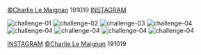 [©Charlie Le Maignan](http://charlielemaignan.com) 191019
[INSTAGRAM](https://www.instagram.com/charlie.le.maignan/)

![challenge-01](http://charlielemaignan.com/assets/img/projects/experimentation/typographie/challenge/01.png)
![challenge-02](http://charlielemaignan.com/assets/img/projects/experimentation/typographie/challenge/02.png)
![challenge-03](http://charlielemaignan.com/assets/img/projects/experimentation/typographie/challenge/03.png)
![challenge-04](http://charlielemaignan.com/assets/img/projects/experimentation/typographie/challenge/04.png)
![challenge-04](http://charlielemaignan.com/assets/img/projects/experimentation/typographie/challenge/challenge-01.png)
![challenge-04](http://charlielemaignan.com/assets/img/projects/experimentation/typographie/challenge/challenge-02.png)
![challenge-04](http://charlielemaignan.com/assets/img/projects/experimentation/typographie/challenge/challenge-03.png)
![challenge-04](http://charlielemaignan.com/assets/img/projects/experimentation/typographie/challenge/challenge-04.png)

[INSTAGRAM](https://www.instagram.com/charlie.le.maignan/)
[©Charlie Le Maignan](http://charlielemaignan.com) 191019
